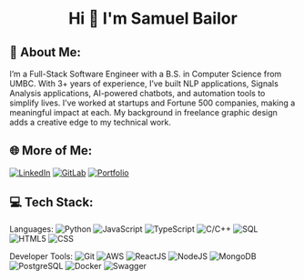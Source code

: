 <h1 align="center">Hi 👋 I'm Samuel Bailor</h1>

## 💫 About Me:
I’m a Full-Stack Software Engineer with a B.S. in Computer Science from UMBC. With 3+ years of experience, I’ve built NLP applications, Signals Analysis applications, AI-powered chatbots, and automation tools to simplify lives. I’ve worked at startups and Fortune 500 companies, making a meaningful impact at each. My background in freelance graphic design adds a creative edge to my technical work.  

## 🌐 More of Me:
[![LinkedIn](https://img.shields.io/badge/LinkedIn-0077B5?style=for-the-badge&logo=linkedin&logoColor=white)](https://www.linkedin.com/in/samuel-bailor/)
[![GitLab](https://img.shields.io/badge/GitLab-grey?style=for-the-badge&logo=gitlab)](https://gitlab.com/users/samuelbailor/projects)
[![Portfolio](https://img.shields.io/badge/portfolio-white?style=for-the-badge&logo=nextdotjs&logoColor=black)](https://bailor.vercel.app/)


## 💻 Tech Stack:
Languages: 
![Python](https://img.shields.io/badge/python-%233776AB.svg?style=for-the-badge&logo=python&logoColor=white) 
![JavaScript](https://img.shields.io/badge/javascript-%23323330.svg?style=for-the-badge&logo=javascript&logoColor=white) 
![TypeScript](https://img.shields.io/badge/TypeScript-3178C6?style=for-the-badge&logo=typescript&logoColor=white) 
![C/C++](https://img.shields.io/badge/-C/C++-darkblue?style=for-the-badge&logo=Cplusplus) 
![SQL](https://img.shields.io/badge/sql-%2307405e.svg?style=for-the-badge&logo=postgresql&logoColor=white) 
![HTML5](https://img.shields.io/badge/html5-%23E34F26.svg?style=for-the-badge&logo=html5&logoColor=white) 
![CSS](https://img.shields.io/badge/css-%231572B6.svg?style=for-the-badge&logo=css3&logoColor=white) 

Developer Tools: 
![Git](https://img.shields.io/badge/git-%23F05033.svg?style=for-the-badge&logo=git&logoColor=white)
![AWS](https://img.shields.io/badge/AWS-%23232F3E.svg?style=for-the-badge&logo=amazon-aws&logoColor=white) 
![ReactJS](https://img.shields.io/badge/react-%2320232a.svg?style=for-the-badge&logo=react&logoColor=%2361DAFB) 
![NodeJS](https://img.shields.io/badge/node.js-6DA55F?style=for-the-badge&logo=node.js&logoColor=white) 
![MongoDB](https://img.shields.io/badge/-MongoDB-13aa52?style=for-the-badge&logo=mongodb&logoColor=white) 
![PostgreSQL](https://img.shields.io/badge/PostgreSQL-316192?style=for-the-badge&logo=postgresql&logoColor=white) 
![Docker](https://img.shields.io/badge/docker-%230db7ed.svg?style=for-the-badge&logo=docker&logoColor=white) 
![Swagger](https://img.shields.io/badge/-Swagger-%23Clojure?style=for-the-badge&logo=swagger&logoColor=white) 
